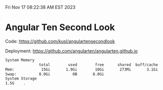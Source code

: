 Fri Nov 17 08:22:38 AM EST 2023

# Angular Ten Second Look

Code: https://github.com/kusl/angulartensecondlook

Deployment: https://github.com/angularten/angularten.github.io

```bash
System Memory
               total        used        free      shared  buff/cache   available
Mem:            15Gi       1.9Gi        10Gi       273Mi       3.1Gi        13Gi
Swap:          8.0Gi          0B       8.0Gi
System Storage
1.5G	.
```
```bash
